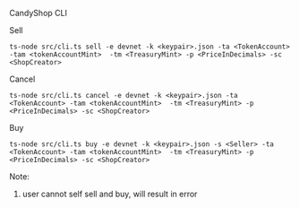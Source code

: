 CandyShop CLI

Sell

```
ts-node src/cli.ts sell -e devnet -k <keypair>.json -ta <TokenAccount> -tam <tokenAccountMint>  -tm <TreasuryMint> -p <PriceInDecimals> -sc <ShopCreator>
```

Cancel

```
ts-node src/cli.ts cancel -e devnet -k <keypair>.json -ta <TokenAccount> -tam <tokenAccountMint>  -tm <TreasuryMint> -p <PriceInDecimals> -sc <ShopCreator>
```

Buy

```
ts-node src/cli.ts buy -e devnet -k <keypair>.json -s <Seller> -ta <TokenAccount> -tam <tokenAccountMint>  -tm <TreasuryMint> -p <PriceInDecimals> -sc <ShopCreator>
```

Note:

1. user cannot self sell and buy, will result in error